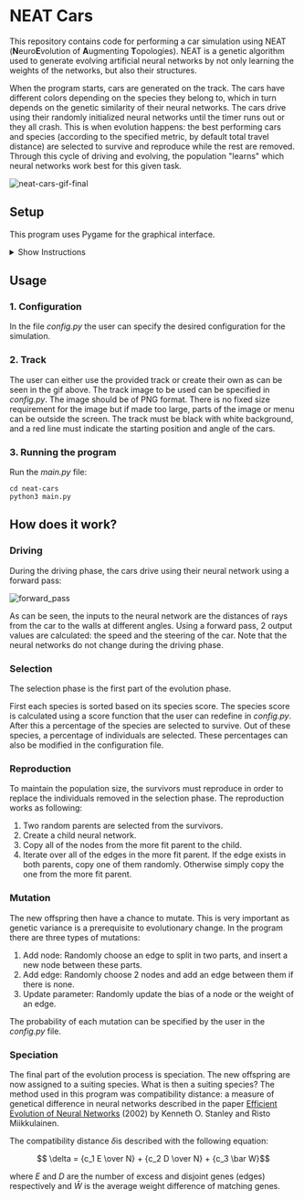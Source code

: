 # NEAT Cars
This repository contains code for performing a car simulation using NEAT (**N**euro**E**volution of **A**ugmenting **T**opologies). NEAT is a genetic algorithm used to generate evolving artificial neural networks by not only learning the weights of the networks, but also their structures.

When the program starts, cars are generated on the track. The cars have different colors depending on the species they belong to, which in turn depends on the genetic similarity of their neural networks. The cars drive using their randomly initialized neural networks until the timer runs out or they all crash. This is when evolution happens: the best performing cars and species (according to the specified metric, by default total travel distance) are selected to survive and reproduce while the rest are removed. Through this cycle of driving and evolving, the population "learns" which neural networks work best for this given task.

![neat-cars-gif-final](https://github.com/sagarbatra01/neat-cars/assets/87910501/fdb36ce3-9208-438b-b71f-0629cddc536b)

## Setup
This program uses Pygame for the graphical interface. 

<details>
  <summary>Show Instructions</summary>
  
  ### 1. Clone repository
  ```
  git clone https://github.com/sagarbatra01/neat-cars.git
  ```

  ### 2. Create and activate a fresh python environment
  ```
  virtualenv neat-cars-env
  neat-cars-env\Scripts\activate
  ```
  
  ### 3. Install Python packages
  ```
  pip install --upgrade pip
  pip install -r requirements.txt
  ```
</details>

## Usage
### 1. Configuration
In the file *config.py* the user can specify the desired configuration for the simulation.

### 2. Track
The user can either use the provided track or create their own as can be seen in the gif above. The track image to be used can be specified in *config.py*. 
The image should be of PNG format. There is no fixed size requirement for the image but if made too large, parts of the image or menu can be outside the screen. The track must be black with white background, and a red line must indicate the starting position and angle of the cars.

### 3. Running the program
Run the *main.py* file:
  ```
  cd neat-cars
  python3 main.py
  ```

## How does it work?
### Driving
During the driving phase, the cars drive using their neural network using a forward pass:

![forward_pass](https://github.com/sagarbatra01/neat-cars/assets/87910501/2eeefc19-3e63-4c77-a599-59774c3880f6)

As can be seen, the inputs to the neural network are the distances of rays from the car to the walls at different angles. Using a forward pass, 2 output values are calculated: the speed and the steering of the car. Note that the neural networks do not change during the driving phase.

### Selection
The selection phase is the first part of the evolution phase.

First each species is sorted based on its species score. The species score is calculated using a score function that the user can redefine in *config.py*. After this a percentage of the species are selected to survive. Out of these species, a percentage of individuals are selected. These percentages can also be modified in the configuration file.

### Reproduction
To maintain the population size, the survivors must reproduce in order to replace the individuals removed in the selection phase. The reproduction works as following:

1. Two random parents are selected from the survivors.
2. Create a child neural network.
3. Copy all of the nodes from the more fit parent to the child.
4. Iterate over all of the edges in the more fit parent. If the edge exists in both parents, copy one of them randomly. Otherwise simply copy the one from the more fit parent.

### Mutation
The new offspring then have a chance to mutate. This is very important as genetic variance is a prerequisite to evolutionary change. In the program there are three types of mutations:

1. Add node: Randomly choose an edge to split in two parts, and insert a new node between these parts.
2. Add edge: Randomly choose 2 nodes and add an edge between them if there is none.
3. Update parameter: Randomly update the bias of a node or the weight of an edge.

The probability of each mutation can be specified by the user in the *config.py* file.

### Speciation
The final part of the evolution process is speciation. The new offspring are now assigned to a suiting species. What is then a suiting species? The method used in this program was compatibility distance: a measure of genetical difference in neural networks described in the paper [Efficient Evolution of Neural Networks](https://nn.cs.utexas.edu/pub-view.php?PubID=114) (2002) by Kenneth O. Stanley and Risto Miikkulainen.

The compatibility distance $\delta$is described with the following equation:

$$ \delta = {c_1 E \over N} + {c_2 D \over N} + {c_3 \bar W}$$

where $E$ and $D$ are the number of excess and disjoint genes (edges) respectively and $\bar W$ is the average weight difference of matching genes.




